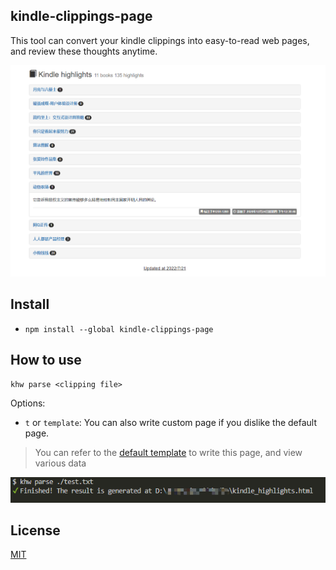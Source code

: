 ## kindle-clippings-page

This tool can convert your kindle clippings into easy-to-read web pages, and review these thoughts anytime.

![screenshot](./pics/expand.png)

## Install

- `npm install --global kindle-clippings-page`

## How to use

`khw parse <clipping file>`

Options:

- `t` or `template`: You can also write custom page if you dislike the default page.

> You can refer to the [default template](./tpl/index.html) to write this page, and view various data

![command line](./pics/command_line.png)

## License

[MIT](https://opensource.org/licenses/MIT)
